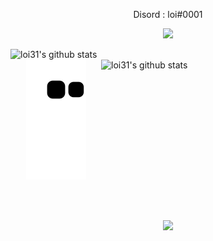 <p align="center"> Disord : loi#0001 </p align="center">
<p align="center">
 
</p align="center">
<!--- Picture --->
<p align="center">
<img src="https://github.com/loi31/loi31/blob/main/picture/rep.gif" />
  </p align="center">
<!--- Stat Github --->
<img align="left" width="430" height="auto" alt="loi31's github stats" src="https://github-readme-stats.vercel.app/api?username=loi31&hide=_border=true&title_color=0ff54c&icon_color=0ff54c&text_color=c9d1d9&bg_color=0d1117&show_icons=true;count_private=true&amp;include_all_commits=true">
<img align="right" width="359" height="auto" alt="loi31's github stats" src="https://github-readme-stats.vercel.app/api/top-langs/?username=loi31&hide=_border=true&title_color=0ff54c&icon_color=0ff54c&text_color=c9d1d9&bg_color=0d1117&layout=compact&amp;show_icons=true&amp;">
</h2>
<!--- Snake Graph --->
<p align="center">
<img src="https://github.com/aex03/aex03/raw/output/github-contribution-grid-snake.svg" alt="snake" style="max-width: 100%;">
</p>
<br>
<br>
<p align="center"><img src="https://metrics.lecoq.io/loi31?template=classic&achievements=1&achievements.threshold=C&achievements.secrets=true&achievements.display=compact&achievements.limit=0&config.timezone=Asia%2FDhaka"></p align="center">
<br>
<br>
<br>

